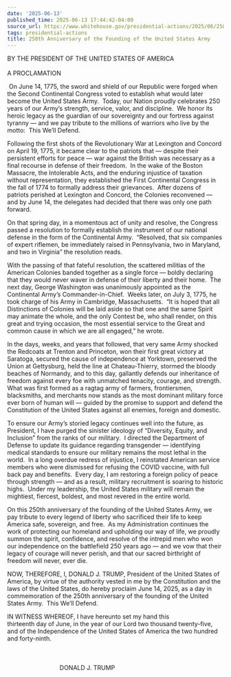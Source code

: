 ```yaml
---
date: '2025-06-13'
published_time: 2025-06-13 17:44:42-04:00
source_url: https://www.whitehouse.gov/presidential-actions/2025/06/250th-anniversary-of-the-founding-of-the-united-states-army/
tags: presidential-actions
title: 250th Anniversary of the Founding of the United States Army
---
```

 
BY THE PRESIDENT OF THE UNITED STATES OF AMERICA  
   
A PROCLAMATION

 On June 14, 1775, the sword and shield of our Republic were forged when
the Second Continental Congress voted to establish what would later
become the United States Army.  Today, our Nation proudly celebrates 250
years of our Army’s strength, service, valor, and discipline.  We honor
its heroic legacy as the guardian of our sovereignty and our fortress
against tyranny — and we pay tribute to the millions of warriors who
live by the motto:  This We’ll Defend.  

Following the first shots of the Revolutionary War at Lexington and
Concord on April 19, 1775, it became clear to the patriots that —
despite their persistent efforts for peace — war against the British was
necessary as a final recourse in defense of their freedom.  In the wake
of the Boston Massacre, the Intolerable Acts, and the enduring injustice
of taxation without representation, they established the First
Continental Congress in the fall of 1774 to formally address their
grievances.  After dozens of patriots perished at Lexington and Concord,
the Colonies reconvened — and by June 14, the delegates had decided that
there was only one path forward.  

On that spring day, in a momentous act of unity and resolve, the
Congress passed a resolution to formally establish the instrument of our
national defense in the form of the Continental Army.  “Resolved, that
six companies of expert riflemen, be immediately raised in Pennsylvania,
two in Maryland, and two in Virginia” the resolution reads.  

With the passing of that fateful resolution, the scattered militias of
the American Colonies banded together as a single force — boldly
declaring that they would never waver in defense of their liberty and
their home.  The next day, George Washington was unanimously appointed
as the Continental Army’s Commander-in-Chief.  Weeks later, on July 3,
1775, he took charge of his Army in Cambridge, Massachusetts.  “It is
hoped that all Distinctions of Colonies will be laid aside so that one
and the same Spirit may animate the whole, and the only Contest be, who
shall render, on this great and trying occasion, the most essential
service to the Great and common cause in which we are all engaged,” he
wrote.  

In the days, weeks, and years that followed, that very same Army shocked
the Redcoats at Trenton and Princeton, won their first great victory at
Saratoga, secured the cause of independence at Yorktown, preserved the
Union at Gettysburg, held the line at Chateau-Thierry, stormed the
bloody beaches of Normandy, and to this day, gallantly defends our
inheritance of freedom against every foe with unmatched tenacity,
courage, and strength.  What was first formed as a ragtag army of
farmers, frontiersmen, blacksmiths, and merchants now stands as the most
dominant military force ever born of human will — guided by the promise
to support and defend the Constitution of the United States against all
enemies, foreign and domestic.  

To ensure our Army’s storied legacy continues well into the future, as
President, I have purged the sinister ideology of “Diversity, Equity,
and Inclusion” from the ranks of our military.  I directed the
Department of Defense to update its guidance regarding transgender —
identifying medical standards to ensure our military remains the most
lethal in the world.  In a long overdue redress of injustice,
I reinstated American service members who were dismissed for refusing
the COVID vaccine, with full back pay and benefits.  Every day, I am
restoring a foreign policy of peace through strength — and as a result,
military recruitment is soaring to historic highs.  Under my leadership,
the United States military will remain the mightiest, fiercest, boldest,
and most revered in the entire world.  

On this 250th anniversary of the founding of the United States Army, we
pay tribute to every legend of liberty who sacrificed their life to keep
America safe, sovereign, and free.  As my Administration continues the
work of protecting our homeland and upholding our way of life, we
proudly summon the spirit, confidence, and resolve of the intrepid men
who won our independence on the battlefield 250 years ago — and we vow
that their legacy of courage will never perish, and that our sacred
birthright of freedom will never, ever die.  

NOW, THEREFORE, I, DONALD J. TRUMP, President of the United States of
America, by virtue of the authority vested in me by the Constitution and
the laws of the United States, do hereby proclaim June 14, 2025, as a
day in commemoration of the 250th anniversary of the founding of the
United States Army.  This We’ll Defend.  

IN WITNESS WHEREOF, I have hereunto set my hand this  
thirteenth day of June, in the year of our Lord
two thousand twenty-five, and of the Independence of the United States
of America the two hundred and forty-ninth.  
   
   
   
                               DONALD J. TRUMP
